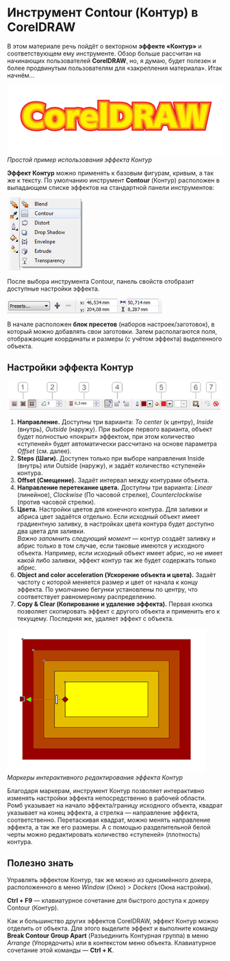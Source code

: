# Инструмент Contour (Контур) в CorelDRAW

В этом материале речь пойдёт о векторном **эффекте «Контур»** и соответствующем ему инструменте. Обзор больше рассчитан на начинающих пользователей **CorelDRAW**, но, я думаю, будет полезен и более продвинутым пользователям для «закрепления материала». Итак начнём...

![Простой пример использования эффекта Контур](./48895a5f-f80a-4a90-9099-7bc787151ecb.png)
_Простой пример использования эффекта Контур_

**Эффект Контур** можно применять к базовым фигурам, кривым, а так же к тексту. По умолчанию инструмент **Contour** (Контур) расположен в выпадающем списке эффектов на стандартной панели инструментов:

![Инструмент Contour (Контур) в CorelDRAW](./5b3a4f74-0817-45db-a580-278e6b4fdba6.png)

После выбора инструмента Contour, панель свойств отобразит доступные настройки эффекта.

![Инструмент Contour (Контур) в CorelDRAW](./573b7011-9e35-4c41-bb85-33a7f6301c12.png)

В начале расположен **блок пресетов** (наборов настроек/заготовок), в который можно добавлять свои заготовки. Затем располагаются поля, отображающие координаты и размеры (с учётом эффекта) выделенного объекта.

## Настройки эффекта Контур

![Инструмент Contour (Контур) в CorelDRAW](./1b56f73d-9b51-4db2-9dab-cff054264b6b.png)

1.  **Направление.** Доступны три варианта: _To center_ (к центру), _Inside_ (внутрь), _Outside_ (наружу). При выборе первого варианта, объект будет полностью «покрыт» эффектом, при этом количество «ступеней» будет автоматически рассчитано на основе параметра _Offset_ (см. далее).
2.  **Steps (Шаги).** Доступен только при выборе направления Inside (внутрь) или Outside (наружу), и задаёт количество «ступеней» контура.
3.  **Offset (Смещение).** Задаёт интервал между контурами объекта.
4.  **Направление перетекание цвета.** Доступны три варианта: _Linear_ (линейное), _Clockwise_ (По часовой стрелке), _Counterclockwise_ (против часовой стрелки).
5.  **Цвета.** Настройки цветов для конечного контура. Для заливки и абриса цвет задаётся отдельно. Если исходный объект имеет градиентную заливку, в настройках цвета контура будет доступно два цвета для заливки.  
    _Важно запомнить следующий момент_ — контур создаёт заливку и абрис только в том случае, если таковые имеются у исходного объекта. Например, если исходный объект имеет абрис, но не имеет какой либо заливки, эффект контур так же будет содержать только абрис.
6.  **Object and color acceleration (Ускорение объекта и цвета).** Задаёт частоту с которой меняется размер и цвет от начала к концу эффекта. По умолчанию бегунки установлены по центру, что соответствует равномерному распределению.
7.  **Copy & Clear (Копирование и удаление эффекта).** Первая кнопка позволяет скопировать эффект с другого объекта и применить его к текущему. Последняя же, удаляет эффект с объекта.

![Маркеры интерактивного редактирования эффекта Контур](./121cbc02-4fe9-4c7e-95a0-66ab47683838.png)
_Маркеры интерактивного редактирования эффекта Контур_

Благодаря маркерам, инструмент Контур позволяет интерактивно изменять настройки эффекта непосредственно в рабочей области. Ромб указывает на начало эффекта/границу исходного объекта, квадрат указывает на конец эффекта, а стрелка — направление эффекта, соответственно. Перетаскивая квадрат, можно менять направление эффекта, а так же его размеры. А с помощью разделительной белой черты можно редактировать количество «ступеней» (плотность) контура.

## Полезно знать

Управлять эффектом Контур, так же можно из одноимённого докера, расположенного в меню _Window_ (Окно) > _Dockers_ (Окна настройки).

**Ctrl + F9** — клавиатурное сочетание для быстрого доступа к докеру Contour (Контур).

Как и большинство других эффектов CorelDRAW, эффект Контур можно отделить от объекта. Для этого выделите эффект и выполните команду **Break Contour Group Apart** (Разъединить Контурная группа) в меню _Arrange_ (Упорядочить) или в контекстом меню объекта. Клавиатурное сочетание этой команды — **Ctrl + K**.
